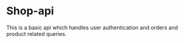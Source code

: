 # Shop-api
This is a basic api which handles user authentication and orders and product related queries.
